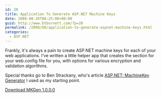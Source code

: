 ```yaml
---
id: 20
title: Application To Generate ASP.NET Machine Keys
date: 2008-08-26T08:25:00+00:00
guid: http://www.btburnett.com/?p=20
permalink: /2008/08/application-to-generate-aspnet-machine-keys.html
categories:
  - ASP.NET
---
```

Frankly, it's always a pain to create ASP.NET machine keys for each of your web applications. I've written a little helper app that creates the <machineKey> section for your web.config file for you, with options for various encryption and validation algorithms.</p>

Special thanks go to Ben Strackany, who's article [ASP.NET: MachineKey Generator](http://archive.devwebpro.com/devwebpro-39-20061228ASPNETmachineKeyGenerator.html) I used as my starting point.

[Download MKGen 1.0.0.0](/downloads/MKGen.1.0.0.0.zip)
